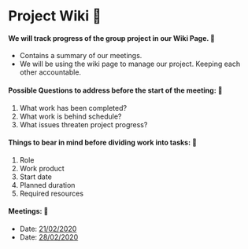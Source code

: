 # **Project Wiki** :ledger:

#### We will track progress of the group project in our Wiki Page. :pushpin: 

- Contains a summary of our meetings.
- We will be using the wiki page to manage our project. Keeping each other accountable. 

#### Possible Questions to address before the start of the meeting: :pushpin:

1. What work has been completed?
2. What work is behind schedule?
3. What issues threaten project progress? 

#### Things to bear in mind before dividing work into tasks: :pushpin:

1. Role
2. Work product
3. Start date
4. Planned duration
5. Required resources

#### Meetings: :pushpin:

- Date: [21/02/2020](./21_02_2020.md) 
- Date: [28/02/2020](./28_02_2020.md)